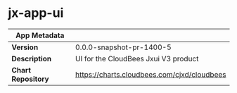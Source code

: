 # jx-app-ui

|App Metadata||
|---|---|
| **Version** | 0.0.0-snapshot-pr-1400-5 |
| **Description** | UI for the CloudBees Jxui V3 product |
| **Chart Repository** | https://charts.cloudbees.com/cjxd/cloudbees |
